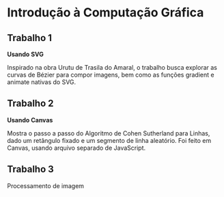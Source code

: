 # Introdução à Computação Gráfica

## Trabalho 1

 **Usando SVG**
 
 Inspirado na obra Urutu de Trasila do Amaral, o trabalho busca explorar as curvas de Bézier para compor imagens, bem como as funções gradient e animate nativas do SVG.

## Trabalho 2

**Usando Canvas**

Mostra o passo a passo do Algoritmo de Cohen Sutherland para Linhas, dado um retângulo fixado e um segmento de linha aleatório. Foi feito em Canvas, usando arquivo separado de JavaScript.

## Trabalho 3

Processamento de imagem
